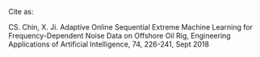 Cite as:

CS. Chin, X. Ji. Adaptive Online Sequential Extreme Machine Learning for Frequency-Dependent Noise Data on Offshore Oil Rig, Engineering Applications of Artificial Intelligence, 74, 226-241, Sept 2018
